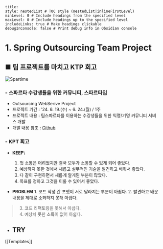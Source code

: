 ```table-of-contents
title: 
style: nestedList # TOC style (nestedList|inlineFirstLevel)
minLevel: 0 # Include headings from the specified level
maxLevel: 0 # Include headings up to the specified level
includeLinks: true # Make headings clickable
debugInConsole: false # Print debug info in Obsidian console
```

# 1. Spring Outsourcing Team Project
## ■ 팀 프로젝트를 마치고 KTP 회고

![Spartime](https://github.com/Spartime/Spartime/assets/154594004/4c8d2413-9bc7-4273-bfa2-e9077fb54b37)
### - 스파르타 수강생들을 위한 커뮤니티, 스파르타임
- Outsourcing WebSerive Project
- 프로젝트 기간 : '24. 6. 19.(수) ~ 6. 24.(월) / 1주
- 프로젝트 내용 : 팀스파르타를 이용하는 수강생들을 위한 익명/기명 커뮤니티 서비스 개발
- 개발 내용 참조 : [Github](https://github.com/Spartime/Spartime)

### - KPT 회고
- **KEEP**\
	1. 첫 소통은 어려웠지만 결국 모두가 소통할 수 있게 되어 좋았다.
	2. 예상하지 못한 것에서 새롭고 실무적인 기술을 발견하고 배워서 좋았다.
	3. 다 같이 구현하면서 새롭게 알게된 부분이 많았다.
	4. 목표를 정하고 그것을 이룰 수 있어서 좋았다.
	   
- **PROBLEM**
	  1. 코드 작성 간 포맷이 서로 달라지는 부분이 아쉽다.
	  2. 발견하고 배운 내용을 제대로 소화하지 못해 아쉽다.
> 3. 코드 리팩토링을 못해서 아쉽다.
> 4. 예상치 못한 소득이 없어 아쉽다.
- **TRY**
	- 




[[Templates]]
